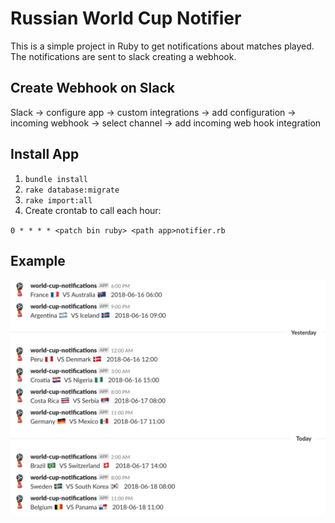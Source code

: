 # Russian World Cup Notifier

This is a simple project in Ruby to get notifications about matches played. The notifications are sent to slack creating a webhook.


## Create Webhook on Slack

Slack -> configure app -> custom integrations -> add configuration -> incoming webhook -> select channel -> add incoming web hook integration

## Install App

1. `bundle install`
2. `rake database:migrate`
3. `rake import:all`
4. Create crontab to call each hour:

`0 * * * * <patch bin ruby> <path app>notifier.rb` 

## Example

![alt text](https://raw.githubusercontent.com/kalelc/world-cup-notifier/master/img/example.png)
